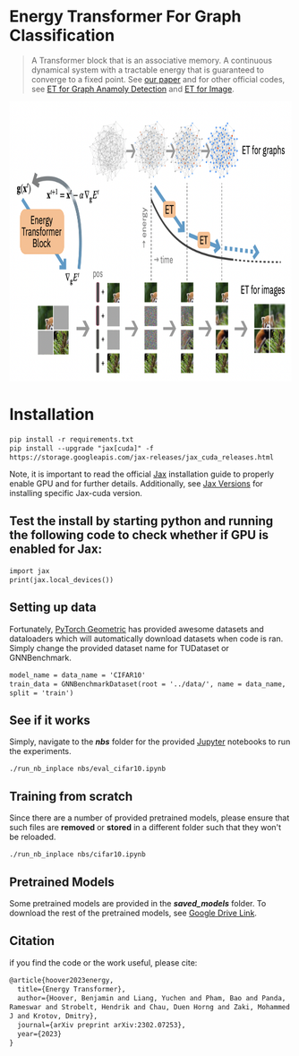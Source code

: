 # Energy Transformer For Graph Classification

> A Transformer block that is an associative memory. A continuous dynamical system with a tractable energy that is guaranteed to converge to a fixed point. See [our paper](https://arxiv.org/abs/2302.07253) and for other official codes, see [ET for Graph Anamoly Detection](https://github.com/zhuergou/Energy-Transformer-for-Graph-Anomaly-Detection/) and [ET for Image](https://github.com/bhoov/energy-transformer-jax).

<img src="ET_visual.png" alt="drawing" height="500" width="2250"/>

# Installation
```
pip install -r requirements.txt
pip install --upgrade "jax[cuda]" -f https://storage.googleapis.com/jax-releases/jax_cuda_releases.html
```
Note, it is important to read the official [Jax](https://github.com/google/jax) installation guide to properly enable GPU and for further details.
Additionally, see [Jax Versions](https://storage.googleapis.com/jax-releases/jax_cuda_releases.html) for installing specific Jax-cuda version.

## Test the install by starting python and running the following code to check whether if GPU is enabled for Jax:
```
import jax
print(jax.local_devices())
```

## Setting up data
Fortunately, [PyTorch Geometric](https://pytorch-geometric.readthedocs.io/en/latest/) has provided awesome datasets and dataloaders which will automatically download datasets when code is ran. Simply change the provided dataset name for TUDataset or GNNBenchmark.
```
model_name = data_name = 'CIFAR10'
train_data = GNNBenchmarkDataset(root = '../data/', name = data_name, split = 'train')
```

## See if it works
Simply, navigate to the ***nbs*** folder for the provided [Jupyter](https://jupyter.org) notebooks to run the experiments.
```
./run_nb_inplace nbs/eval_cifar10.ipynb
```
## Training from scratch
Since there are a number of provided pretrained models, please ensure that such files are **removed** or **stored** in a different folder such that they won't be reloaded.
```
./run_nb_inplace nbs/cifar10.ipynb
```

## Pretrained Models
Some pretrained models are provided in the ***saved\_models*** folder. To download the rest of the pretrained models, see [Google Drive Link](https://drive.google.com/drive/folders/1LGydNfJfnlVajFV_KCJ9mRsnFCUKh9zs?usp=share_link). 

## Citation
if you find the code or the work useful, please cite:

```
@article{hoover2023energy,
  title={Energy Transformer},
  author={Hoover, Benjamin and Liang, Yuchen and Pham, Bao and Panda, Rameswar and Strobelt, Hendrik and Chau, Duen Horng and Zaki, Mohammed J and Krotov, Dmitry},
  journal={arXiv preprint arXiv:2302.07253},
  year={2023}
}
```
